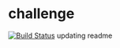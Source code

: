 # challenge
[![Build Status](http://13.233.230.148/buildStatus/icon)](http://13.233.230.148/job/challenge/)
updating readme
